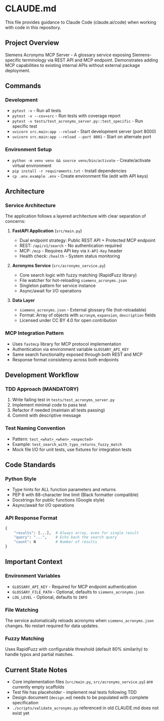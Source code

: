 # CLAUDE.md

This file provides guidance to Claude Code (claude.ai/code) when working with code in this repository.

## Project Overview

Siemens Acronyms MCP Server - A glossary service exposing Siemens-specific terminology via REST API and MCP endpoint. Demonstrates adding MCP capabilities to existing internal APIs without external package deployment.

## Commands

### Development
- `pytest -v` - Run all tests
- `pytest -v --cov=src` - Run tests with coverage report
- `pytest -v tests/test_acronyms_server.py::test_specific` - Run specific test
- `uvicorn src.main:app --reload` - Start development server (port 8000)
- `uvicorn src.main:app --reload --port 8001` - Start on alternate port

### Environment Setup
- `python -m venv venv && source venv/bin/activate` - Create/activate virtual environment
- `pip install -r requirements.txt` - Install dependencies
- `cp .env.example .env` - Create environment file (edit with API keys)

## Architecture

### Service Architecture
The application follows a layered architecture with clear separation of concerns:

1. **FastAPI Application** (`src/main.py`)
   - Dual endpoint strategy: Public REST API + Protected MCP endpoint
   - REST: `/api/v1/search` - No authentication required
   - MCP: `/mcp` - Requires API key via `X-API-Key` header
   - Health check: `/health` - System status monitoring

2. **Acronyms Service** (`src/acronyms_service.py`)
   - Core search logic with fuzzy matching (RapidFuzz library)
   - File watcher for hot-reloading `siemens_acronyms.json`
   - Singleton pattern for service instance
   - Async/await for I/O operations

3. **Data Layer**
   - `siemens_acronyms.json` - External glossary file (hot-reloadable)
   - Format: Array of objects with `acronym`, `expansion`, `description` fields
   - Licensed under CC BY 4.0 for open contribution

### MCP Integration Pattern
- Uses `fastmcp` library for MCP protocol implementation
- Authentication via environment variable `GLOSSARY_API_KEY`
- Same search functionality exposed through both REST and MCP
- Response format consistency across both endpoints

## Development Workflow

### TDD Approach (MANDATORY)
1. Write failing test in `tests/test_acronyms_server.py`
2. Implement minimal code to pass test
3. Refactor if needed (maintain all tests passing)
4. Commit with descriptive message

### Test Naming Convention
- Pattern: `test_<what>_<when>_<expected>`
- Example: `test_search_with_typo_returns_fuzzy_match`
- Mock file I/O for unit tests, use fixtures for integration tests

## Code Standards

### Python Style
- Type hints for ALL function parameters and returns
- PEP 8 with 88-character line limit (Black formatter compatible)
- Docstrings for public functions (Google style)
- Async/await for I/O operations

### API Response Format
```python
{
    "results": [...],  # Always array, even for single result
    "query": "...",    # Echo back the search query
    "count": N         # Number of results
}
```

## Important Context

### Environment Variables
- `GLOSSARY_API_KEY` - Required for MCP endpoint authentication
- `GLOSSARY_FILE_PATH` - Optional, defaults to `siemens_acronyms.json`
- `LOG_LEVEL` - Optional, defaults to `INFO`

### File Watching
The service automatically reloads acronyms when `siemens_acronyms.json` changes. No restart required for data updates.

### Fuzzy Matching
Uses RapidFuzz with configurable threshold (default 80% similarity) to handle typos and partial matches.

## Current State Notes

- Core implementation files (`src/main.py`, `src/acronyms_service.py`) are currently empty scaffolds
- Test file has placeholder - implement real tests following TDD
- Design document (`design.md`) needs to be populated with complete specification
- `./scripts/validate_acronyms.py` referenced in old CLAUDE.md does not exist yet